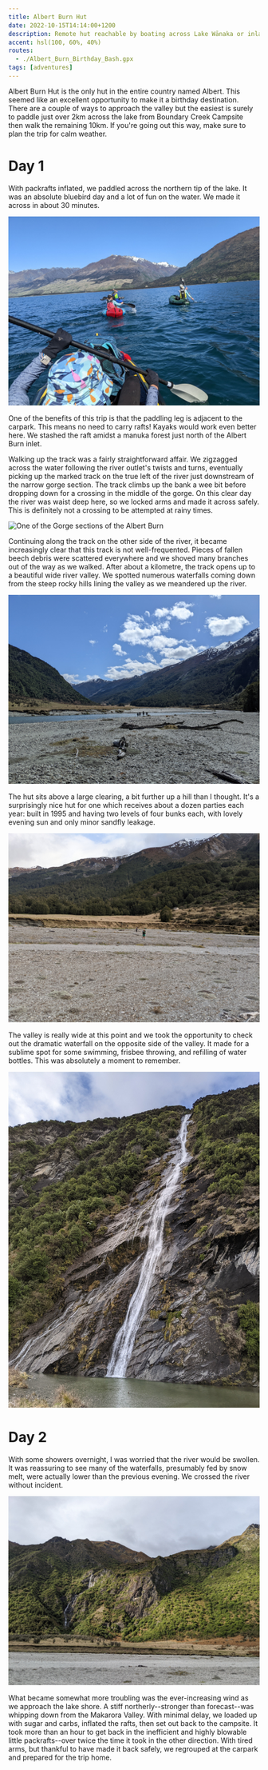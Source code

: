 ```yaml
---
title: Albert Burn Hut
date: 2022-10-15T14:14:00+1200
description: Remote hut reachable by boating across Lake Wānaka or inland via the Matukituki Valley
accent: hsl(100, 60%, 40%)
routes:
  - ./Albert_Burn_Birthday_Bash.gpx
tags: [adventures]
---
```


Albert Burn Hut is the only hut in the entire country named Albert. This seemed like an excellent opportunity to make it a birthday destination. There are a couple of ways to approach the valley but the easiest is surely to paddle just over 2km across the lake from Boundary Creek Campsite then walk the remaining 10km. If you're going out this way, make sure to plan the trip for calm weather.

# Day 1

With packrafts inflated, we paddled across the northern tip of the lake. It was an absolute bluebird day and a lot of fun on the water. We made it across in about 30 minutes.

![Rafting across Lake Wānaka on a bluebird Saturday](./PXL_20221014_220239057.jpg)

One of the benefits of this trip is that the paddling leg is adjacent to the carpark. This means no need to carry rafts! Kayaks would work even better here. We stashed the raft amidst a manuka forest just north of the Albert Burn inlet.

Walking up the track was a fairly straightforward affair. We zigzagged across the water following the river outlet's twists and turns, eventually picking up the marked track on the true left of the river just downstream of the narrow gorge section. The track climbs up the bank a wee bit before dropping down for a crossing in the middle of the gorge. On this clear day the river was waist deep here, so we locked arms and made it across safely. This is definitely not a crossing to be attempted at rainy times.

![One of the Gorge sections of the Albert Burn](./PXL_20221015_002430395.jpg)

Continuing along the track on the other side of the river, it became increasingly clear that this track is not well-frequented. Pieces of fallen beech debris were scattered everywhere and we shoved many branches out of the way as we walked. After about a kilometre, the track opens up to a beautiful wide river valley. We spotted numerous waterfalls coming down from the steep rocky hills lining the valley as we meandered up the river.

![Stunning riverbed travel up the Albert Burn beyond the Gorge](./PXL_20221015_013719717.jpg)

The hut sits above a large clearing, a bit further up a hill than I thought. It's a surprisingly nice hut for one which receives about a dozen parties each year: built in 1995 and having two levels of four bunks each, with lovely evening sun and only minor sandfly leakage.

![Albert Burn Hut on the hillside](./PXL_20221015_193643539.jpg)

The valley is really wide at this point and we took the opportunity to check out the dramatic waterfall on the opposite side of the valley. It made for a sublime spot for some swimming, frisbee throwing, and refilling of water bottles. This was absolutely a moment to remember.

![Beautiful 146m waterfall cascading down the cliffs opposite the hut. The basin at the base forms a delightful swimming hole.](./PXL_20221015_194304090.jpg)

# Day 2

With some showers overnight, I was worried that the river would be swollen. It was reassuring to see many of the waterfalls, presumably fed by snow melt, were actually lower than the previous evening. We crossed the river without incident.

![One of the many steep, rocky waterfalls draining into the Albert Burn](./PXL_20221015_202619754.jpg)

What became somewhat more troubling was the ever-increasing wind as we approach the lake shore. A stiff northerly--stronger than forecast--was whipping down from the Makarora Valley. With minimal delay, we loaded up with sugar and carbs, inflated the rafts, then set out back to the campsite. It took more than an hour to get back in the inefficient and highly blowable little packrafts--over twice the time it took in the other direction. With tired arms, but thankful to have made it back safely, we regrouped at the carpark and prepared for the trip home.

